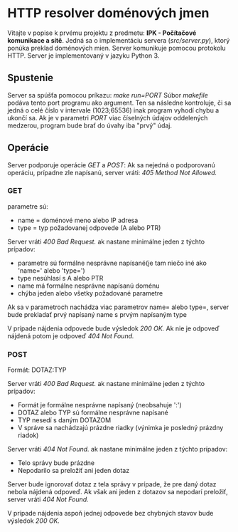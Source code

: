 ﻿# HTTP resolver doménových jmen
Vitajte v popise k prvému projektu z predmetu: **IPK - Počítačové komunikace a sítě**.
Jedná sa o implementáciu servera (*src/server.py*), ktorý ponúka preklad doménových mien. Server komunikuje pomocou protokolu HTTP. Server je implementovaný v jazyku Python 3.


## Spustenie
Server sa spúšťa pomocou príkazu: *make run=PORT*
Súbor *makefile* podáva tento port programu ako argument.
Ten sa následne kontroluje, či sa jedná o celé číslo v intervale (1023;65536) inak program vyhodí chybu a ukončí sa.
Ak je v parametri *PORT* viac číselných údajov oddelených medzerou, program bude brať do úvahy iba "prvý" údaj.


## Operácie

Server podporuje operácie *GET* a *POST*:
Ak sa nejedná o podporovanú operáciu, prípadne zle napísanú, server vráti: *405 Method Not Allowed.* 

### GET
parametre sú:
- name = doménové meno alebo IP adresa
- type = typ požadovanej odpovede (A alebo PTR)

Server vráti *400 Bad Request.* ak nastane minimálne jeden z týchto prípadov:
- parametre sú formálne nesprávne napísané(je tam niečo iné ako 'name=' alebo 'type=')
- type nesúhlasí s A alebo PTR 
- name má formálne nesprávne napísanú doménu
- chýba jeden alebo všetky požadované parametre

Ak sa v parametroch nachádza viac parametrov name= alebo type=, server bude prekladať prvý napísaný name s prvým napísaným type

V prípade nájdenia odpovede bude výsledok *200 OK.* Ak nie je odpoveď nájdená potom je odpoveď *404 Not Found.*

### POST
Formát:
DOTAZ:TYP

Server vráti *400 Bad Request.* ak nastane minimálne jeden z týchto prípadov:
- Formát je formálne nesprávne napísaný (neobsahuje ':') 
- DOTAZ alebo TYP sú formálne nesprávne napísané
- TYP nesedí s daným DOTAZOM
- V správe sa nachádzajú prázdne riadky (výnimka je posledný prázdny riadok)

Server vráti *404 Not Found.* ak nastane minimálne jeden z týchto prípadov:
- Telo správy bude prázdne
- Nepodarilo sa preložiť ani jeden dotaz

Server bude ignorovať dotaz z tela správy v prípade, že pre daný dotaz nebola nájdená odpoveď. Ak však ani jeden z dotazov sa nepodarí preložiť, server vráti *404 Not Found.*

V prípade nájdenia aspoň jednej odpovede bez chybných stavov bude výsledok *200 OK.* 

